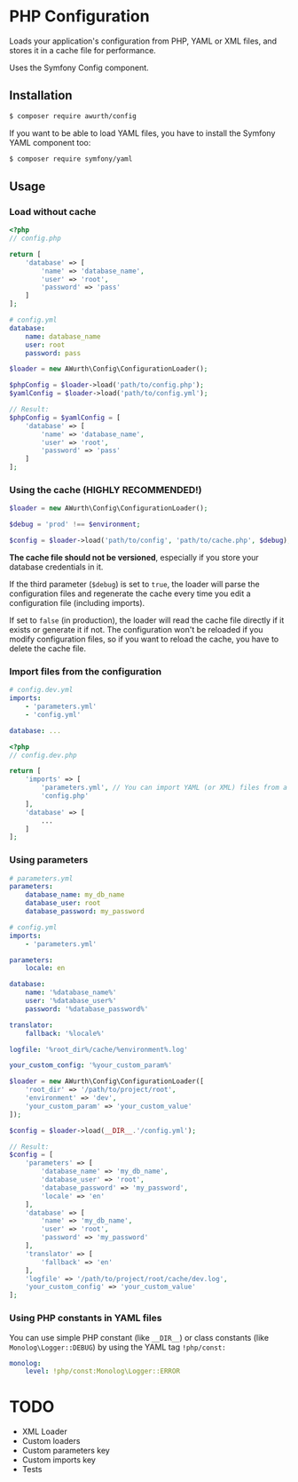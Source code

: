 # PHP Configuration

Loads your application's configuration from PHP, YAML or XML files, and stores it in a cache file for performance.

Uses the Symfony Config component.

## Installation
``` bash
$ composer require awurth/config
```

If you want to be able to load YAML files, you have to install the Symfony YAML component too:
``` bash
$ composer require symfony/yaml
```

## Usage
### Load without cache
``` php
<?php
// config.php

return [
    'database' => [
        'name' => 'database_name',
        'user' => 'root',
        'password' => 'pass'
    ]
];
```

``` yaml
# config.yml
database:
    name: database_name
    user: root
    password: pass
```

``` php
$loader = new AWurth\Config\ConfigurationLoader();

$phpConfig = $loader->load('path/to/config.php');
$yamlConfig = $loader->load('path/to/config.yml');

// Result:
$phpConfig = $yamlConfig = [
    'database' => [
        'name' => 'database_name',
        'user' => 'root',
        'password' => 'pass'
    ]
];
```

### Using the cache (HIGHLY RECOMMENDED!)
``` php
$loader = new AWurth\Config\ConfigurationLoader();

$debug = 'prod' !== $environment;

$config = $loader->load('path/to/config', 'path/to/cache.php', $debug);
```
**The cache file should not be versioned**, especially if you store your database credentials in it.

If the third parameter (`$debug`) is set to `true`, the loader will parse the configuration files and regenerate the cache every time you edit a configuration file (including imports).

If set to `false` (in production), the loader will read the cache file directly if it exists or generate it if not. The configuration won't be reloaded if you modify configuration files, so if you want to reload the cache, you have to delete the cache file.

### Import files from the configuration
``` yaml
# config.dev.yml
imports:
    - 'parameters.yml'
    - 'config.yml'

database: ...
```

``` php
<?php
// config.dev.php

return [
    'imports' => [
        'parameters.yml', // You can import YAML (or XML) files from a PHP configuration file
        'config.php'
    ],
    'database' => [
        ...
    ]
];
```

### Using parameters
``` yaml
# parameters.yml
parameters:
    database_name: my_db_name
    database_user: root
    database_password: my_password

# config.yml
imports:
    - 'parameters.yml'

parameters:
    locale: en

database:
    name: '%database_name%'
    user: '%database_user%'
    password: '%database_password%'

translator:
    fallback: '%locale%'

logfile: '%root_dir%/cache/%environment%.log'

your_custom_config: '%your_custom_param%'
```

``` php
$loader = new AWurth\Config\ConfigurationLoader([
    'root_dir' => '/path/to/project/root',
    'environment' => 'dev',
    'your_custom_param' => 'your_custom_value'
]);

$config = $loader->load(__DIR__.'/config.yml');

// Result:
$config = [
    'parameters' => [
        'database_name' => 'my_db_name',
        'database_user' => 'root',
        'database_password' => 'my_password',
        'locale' => 'en'
    ],
    'database' => [
        'name' => 'my_db_name',
        'user' => 'root',
        'password' => 'my_password'
    ],
    'translator' => [
        'fallback' => 'en'
    ],
    'logfile' => '/path/to/project/root/cache/dev.log',
    'your_custom_config' => 'your_custom_value'
];
```

### Using PHP constants in YAML files
You can use simple PHP constant (like `__DIR__`) or class constants (like `Monolog\Logger::DEBUG`) by using the YAML tag `!php/const:`

``` yaml
monolog:
    level: !php/const:Monolog\Logger::ERROR
```

# TODO
- XML Loader
- Custom loaders
- Custom parameters key
- Custom imports key
- Tests
